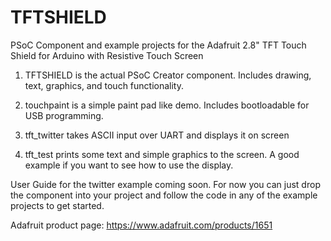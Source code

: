 TFTSHIELD
=========

PSoC Component and example projects for the Adafruit 2.8" TFT Touch Shield for Arduino with Resistive Touch Screen

1. TFTSHIELD is the actual PSoC Creator component. Includes drawing, text, graphics, and touch functionality.

2. touchpaint is a simple paint pad like demo. Includes bootloadable for USB programming.

3. tft_twitter takes ASCII input over UART and displays it on screen

4. tft_test prints some text and simple graphics to the screen. A good example if you want to see how to use the display.

User Guide for the twitter example coming soon. For now you can just drop the component into your project and follow the code in any of the example projects to get started.

Adafruit product page: https://www.adafruit.com/products/1651